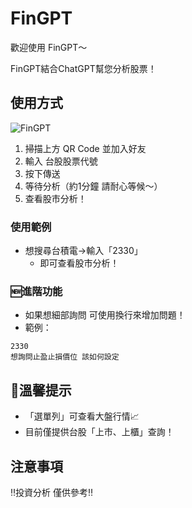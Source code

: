 # FinGPT

歡迎使用 FinGPT～

FinGPT結合ChatGPT幫您分析股票！

## 使用方式
![FinGPT](https://github.com/user-attachments/assets/16ca59b9-68ba-4f75-9bc6-1936351accbc)
1. 掃描上方 QR Code 並加入好友
2. 輸入 台股股票代號
3. 按下傳送
4. 等待分析（約1分鐘 請耐心等候～）
5. 查看股市分析！

### 使用範例
* 想搜尋台積電->輸入「2330」
  * 即可查看股市分析！

### 🆕進階功能
* 如果想細部詢問 可使用換行來增加問題！
* 範例：
```
2330
想詢問止盈止損價位 該如何設定
```

## 🔔溫馨提示
* 「選單列」可查看大盤行情📈
* 目前僅提供台股「上市、上櫃」查詢！

## 注意事項
‼️投資分析 僅供參考‼️
